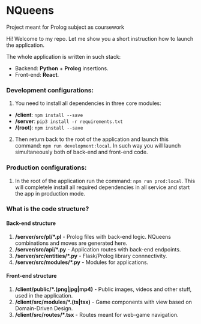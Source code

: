 # NQueens
Project meant for Prolog subject as coursework

Hi! Welcome to my repo. 
Let me show you a short instruction how to launch the application.

The whole application is written in such stack:
- Backend: **Python** + **Prolog** insertions.
- Front-end: **React**.

### Development configurations:
1. You need to install all dependencies in three core modules:
  - **/client**: ```npm install --save```
  - **/server**: ```pip3 install -r requirements.txt```
  - **/(root)**: ```npm install --save```
  
2. Then return back to the root of the application and launch this command: ```npm run development:local```. 
In such way you will launch simultaneously both of back-end and front-end code. 

### Production configurations:
1. In the root of the application run the command: ```npm run prod:local```.
This will completele install all required dependencies in all service and start the app in production mode.

### What is the code structure?

#### Back-end structure
1. **/server/src/pl/\*.pl** - Prolog files with back-end logic. NQueens combinations and moves are generated here.
2. **/server/src/api/\*.py** - Application routes with back-end endpoints.
3. **/server/src/entities/\*.py** - Flask/Prolog library connnectivity.
4. **/server/src/modules/\*.py** - Modules for applications.

#### Front-end structure
1. **/client/public/\*.(png|jpg|mp4)** - Public images, videos and other stuff, used in the application.
2. **/client/src/modules/\*.(ts|tsx)** - Game components with view based on Domain-Driven Design.
3. **/client/src/routes/\*.tsx** - Routes meant for web-game navigation.
